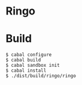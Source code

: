 # Ringo

# Build
    $ cabal configure
    $ cabal build
    $ cabal sandbox init
    $ cabal install
    $ ./dist/build/ringo/ringo
